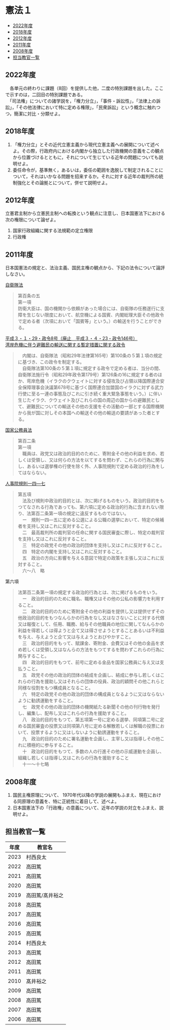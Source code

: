 # 憲法１

- [2022年度](#2022年度)
- [2018年度](#2018年度)
- [2012年度](#2012年度)
- [2011年度](#2011年度)
- [2008年度](#2008年度)
- [担当教官一覧](#担当教官一覧)

## 2022年度

　各単元の終わりに課題（8回）を提供した他，二度の特別課題を出した。ここで示すのは，二回目の特別課題である。  
　「司法権」についての諸学説を，「権力分立」，「事件・訴訟性」，「法律上の訴訟」，「その他法律において特に定める権限」，「民衆訴訟」という概念に触れつつ，簡潔に対比・分類せよ。

## 2018年度

1. 「権力分立」とその近代立憲主義から現代立憲主義への展開について述べよ。その際，行政府内における内閣から独立した行政機関の意義をこの観点から位置づけるとともに，それについて生じている近年の問題についても説明せよ。
2. 委任命令が，基準無く，あるいは，委任の範囲を逸脱して制定されることについて，それはいかなる問題を招来するか。それに対する近年の裁判所の統制強化とその論拠とについて，併せて説明せよ。

## 2012年度

立憲君主制から立憲民主制への転換という観点に注意し、日本国憲法下における次の権限について論ぜよ。

1. 国家行政組織に関する法規範の定立権限
2. 行政権

## 2011年度

日本国憲法の規定と、法治主義、国民主権の観点から、下記の法令について論評しなさい。

<u>自衛隊法</u>

> 第百条の五  
> 第一項  
> 防衛大臣は、国の機関から依頼があった場合には、自衛隊の任務遂行に支障を生じない限度において、航空機による国賓、内閣総理大臣その他政令で定める者（次項において「国賓等」という。）の輸送を行うことができる。  

<u>平成３・１・29・政令8号（廃止　平成３・４・23・政令146号）</u>  
<u>湾岸危機に伴う避難民の輸送に関する暫定措置に関する政令</u>  

> 　内閣は、自衛隊法（昭和29年法律第165号）第100条の５第１項の規定に基づき、この政令を制定する。  
> 　自衛隊法第100条の５第１項に規定する政令で定める者は、当分の間、自衛隊法施行令（昭和29年政令第179号）第126条の16に規定する者のほか、弯岸危機（イラクのクウェイトに対する侵攻及び占領以降国際連合安全保障理事会決議第678号に基づく国際連合加盟国のイラクに対ずる武力行使に至る一連の事態及びこれに引き続く重大緊急事態をいう。）に伴い生じたイラク、クウェイト及びこれらの国の周辺の国からの避難民として、避難民についての輸送その他の支援をその活動の一部とする国際機関から我が国に対しその本国への輸送その他の輸送の要請があった者とする。

<u>国家公務員法</u>
> 第百二条  
> 第一項   
> 　職員は、政党又は政治的目的のために、寄附金その他の利益を求め、若しくは受領し、又は何らの方法を以てするを問わず、これらの行為に関与し、あるいは選挙権の行使を除く外、人事院規則で定める政治的行為をしてはならない。  

<u>人事院規則一四―七</u>
> 第五項  
> 　法及び規則中政治的目的とは、次に掲げるものをいう。政治的目的をもつてなされる行為であっても、第六項に定める政治的行為に含まれない限り、法第百二条第一項の規定に違反するものではない。  
> 　ー　規則一四―五に定める公選による公職の選挙において、特定の候補者を支持し又はこれに反対すること。  
> 　二　最高裁判所の裁判官の任命に関する国民審査に際し、特定の裁判官を支持し又はこれに反対すること。  
> 　三　特定の政党その他の政治的団体を支持し又はこれに反対すること。  
> 　四　特定の内閣を支持し又はこれに反対すること。  
> 　五　政治の方向に影響を与える意図で特定の政策を主張し又はこれに反対すること。  
> 　六～八　略  

第六項 
> 法第百二条第一項の規定する政治的行為とは、次に掲げるものをいう。  
> 　ー　政治的目的のために職名、職権又はその他の公私の影響力を利用すること。  
> 　二　政治的目的のために寄附金その他の利益を提供し又は提供せずその他政治的目的をもつなんらかの行為をなし又はなさないことに対する代償又は報復として、任用、職務、給与その他職員の地位に関してなんらかの利益を得若しくは得ようと企て又は得させようとすることあるいは不利益を与え、与えようと企て又は与えようとおびやかすこと。  
> 　三　政治的目的をもって、賦課金、寄附金、会費又はその他の金品を求め若しくは受領し又はなんらの方法をもつてするを問わずこれらの行為に関与すること。  
> 　四　政治的目的をもつて、前号に定める金品を国家公務員に与え又は支払うこと。  
> 　五　政党その他の政治的団体の結成を企画し、結成に参与し若しくはこれらの行為を援助し又はそれらの団体の役員、政治的穎問その他これらと同様な役割をもつ構成員となること。  
> 　六　特定の政党その他の政治的団体の構成員となるように又はならないように勧誘運動をすること。  
> 　七　政党その他の政治的団体の機関紙たる新聞その他の刊行物を発行し、編集し、配布し又はこれらの行為を援助すること。  
> 　八　政治的目的をもつて、第五項第一号に定める選挙、同項第二号に定める国民審査の投票又は同項第八号に定める解散若しくは解職の投票において、投票するように又はしないように勧誘運動をすること。  
> 　九　政治的目的のために署名運動を企画し、主宰し又は指導しその他これに積極的に参与すること。  
> 　十　政治的目的をもつて、多数の人の行進その他の示威運動を企画し、組織し若しくは指導し又はこれらの行為を援助すること  
> 　十一～十七略  



## 2008年度

1. 国民主権原理について、 1970年代以降の学説の展開もふまえ、現在における同原理の意義を、特に正統性に着目して、述べよ。
2. 日本国憲法下の「行政権」の意義について、近年の学説の対立をふまえ、説明せよ。

## 担当教官一覧

|年度|教官名|
|-|-|
|2023|村西良太|
|2022|高田篤|
|2021|高田篤|
|2020|高田篤|
|2019|高田篤/髙井裕之|
|2018|高田篤|
|2017|高田篤|
|2016|高田篤|
|2015|高田篤|
|2014|村西良太|
|2013|高田篤|
|2012|高田篤|
|2011|高田篤|
|2010|髙井裕之|
|2009|高田篤|
|2008|高田篤|
|2007|高田篤|
|2006|高田篤|
